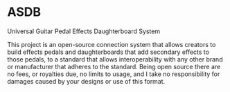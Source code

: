 # ASDB
Universal Guitar Pedal Effects Daughterboard System

This project is an open-source connection system that allows creators to build effects pedals and daughterboards that add secondary effects to those pedals, to a standard that allows interoperability with any other brand or manufacturer that adheres to the standard. Being open source there are no fees, or royalties due, no limits to usage, and I take no responsibility for damages caused by your designs or use of this format.
